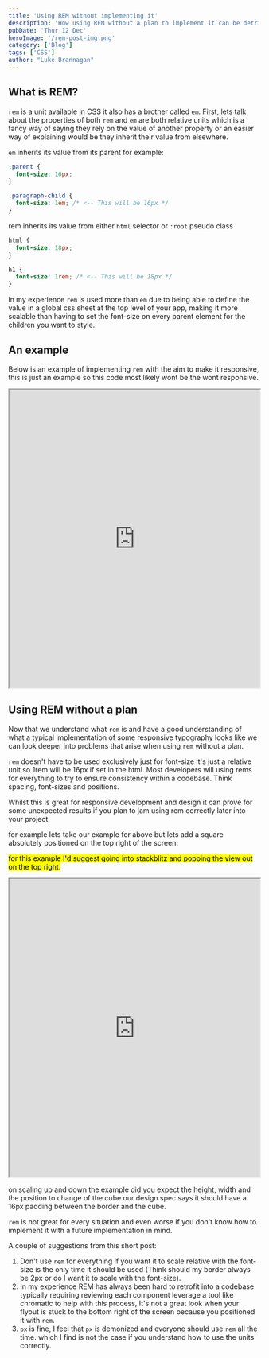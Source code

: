 ```yaml
---
title: 'Using REM without implementing it'
description: 'How using REM without a plan to implement it can be detrimental to your project'
pubDate: 'Thur 12 Dec'
heroImage: '/rem-post-img.png'
category: ['Blog']
tags: ['CSS']
author: "Luke Brannagan"
---
```


## What is REM?

`rem` is a unit available in CSS it also has a brother called `em`. First, lets talk about the properties of both
`rem` and `em` are both relative units which is a fancy way of saying they rely on the value of another property or
an easier way of explaining would be they inherit their value from elsewhere.

`em` inherits its value from its parent for example:

```css
.parent {
  font-size: 16px;
}

.paragraph-child {
  font-size: 1em; /* <-- This will be 16px */
}
```

rem inherits its value from either `html` selector or `:root` pseudo class

```css 
html {
  font-size: 18px;
}

h1 {
  font-size: 1rem; /* <-- This will be 18px */
}
```

in my experience `rem` is used more than `em` due to being able to define the value in a global css sheet at the top level of your app, 
making it more scalable than having to set the font-size on every parent element for the children you want to style.

## An example

Below is an example of implementing `rem` with the aim to make it responsive, this is just an example so this code most likely wont be the wont responsive.

<iframe  src="https://stackblitz.com/edit/vitejs-vite-n5jsoukj?embed=1&file=src%2Findex.css" style="height: 600px; width: 100%;" loading="lazy" > </iframe>

## Using REM without a plan

Now that we understand what `rem` is and have a good understanding of what a typical implementation of some responsive typography looks like we can look deeper into problems that arise when using `rem` without a plan.

`rem` doesn't have to be used exclusively just for font-size it's just a relative unit so 1rem will be 16px if set in the html. Most developers will
using rems for everything to try to ensure consistency within a codebase. Think spacing, font-sizes and positions.

Whilst this is great for responsive development and design it can prove for some unexpected results if you plan to jam using rem correctly later into your project.

for example lets take our example for above but lets add a square absolutely positioned on the top right of the screen:

<mark>for this example I'd suggest going into stackblitz and popping the view out on the top right.</mark>
<iframe  src="https://stackblitz.com/edit/vitejs-vite-p94x4t9p?embed=1&file=src%2FApp.css" style="height: 600px; width: 100%;" loading="lazy" > </iframe>

on scaling up and down the example did you expect the height, width and the position to change of the cube our design spec says it should have a 16px padding between the border and the cube.

`rem` is not great for every situation and even worse if you don't know how to implement it with a future implementation in mind.

A couple of suggestions from this short post:
1. Don't use `rem` for everything if you want it to scale relative with the font-size is the only time it should be used (Think should my border always be 2px or do I want it to scale with the font-size).
2. In my experience REM has always been hard to retrofit into a codebase typically requiring reviewing each component leverage a tool like chromatic to help with this process, It's not a great look when your flyout is stuck to the bottom right of the screen because you positioned it with `rem`.
3. `px` is fine, I feel that `px` is demonized and everyone should use `rem` all the time. which I find is not the case if you understand how to use the units correctly.





